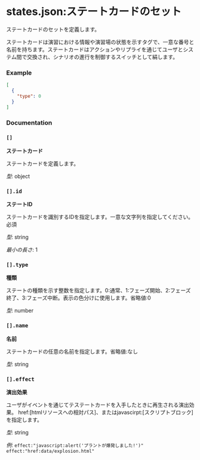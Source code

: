 # states.json:ステートカードのセット

ステートカードのセットを定義します。

ステートカードは演習における情報や演習場の状態を示すタグで、一意な番号と名前を持ちます。ステートカードはアクションやリプライを通じてユーザとシステム間で交換され、シナリオの進行を制御するスイッチとして絹します。


### Example

```json
[
  {
    "type": 0
  }
]
```


### Documentation

### `[]`

**ステートカード**

ステートカードを定義します。

*型*: object

### `[].id`

**ステートID**

ステートカードを識別するIDを指定します。一意な文字列を指定してください。必須

*型*: string

*最小の長さ*: 1

### `[].type`

**種類**

ステートの種類を示す整数を指定します。0:通常、1:フェーズ開始、2:フェーズ終了、3:フェーズ中断。表示の色分けに使用します。省略値:0

*型*: number

### `[].name`

**名前**

ステートカードの任意の名前を指定します。省略値:なし

*型*: string

### `[].effect`

**演出効果**

ユーザがイベントを通じてテステートカードを入手したときに再生される演出効果。
href:[htmlリソースへの相対パス]、またはjavascirpt:[スクリプトブロック]を指定します。

*型*: string

*例*: `effect:"javascript:alert('プラントが爆発しました!')"` `effect:"href:data/explosion.html"`